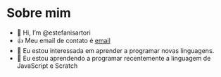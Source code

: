  # Sobre mim

- 👋 Hi, I’m @estefanisartori
- 👍 Meu email de contato é [email](estefani.alves.santos@escola.pr.gov.br)
- 👀 Eu estou interessada em aprender a programar novas linguagens.
- 🌱 Eu estou aprendendo a programar recentemente a linguagem de JavaScript e Scratch

